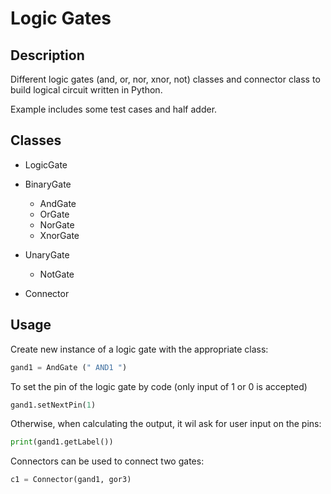 # Logic Gates
## Description
Different logic gates (and, or, nor, xnor, not) classes and connector class to build logical circuit written in Python.

Example includes some test cases and half adder.
## Classes
* LogicGate
 * BinaryGate
   * AndGate
   * OrGate
   * NorGate
   * XnorGate
 * UnaryGate
   * NotGate

* Connector

## Usage
Create new instance of a logic gate with the appropriate class:
```python
gand1 = AndGate (" AND1 ")
```
To set the pin of the logic gate by code (only input of 1 or 0 is accepted)
```python
gand1.setNextPin(1)
```
Otherwise, when calculating the output, it wil ask for user input on the pins:
```python
print(gand1.getLabel())
```
Connectors can be used to connect two gates:
```python
c1 = Connector(gand1, gor3)
```
